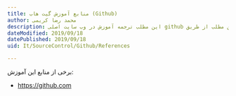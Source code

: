 ```yaml
---
title: منابع آموزش گیت هاب (Github)  
author: محمد رضا کریمی  
description: این مطلب ترجمه آموزش در وب سایت اصلی github بوده و با کمی تغییرات و جمع آوری در اختیار شما قرار گرفته است. در صورت نیاز شما می توانید برای اصلاحات و بهتر شدن کیفیت این مطلب از طریق github با ما همکاری نمایید.
dateModified: 2019/09/18   
datePublished: 2019/09/18  
uid: It/SourceControl/Github/References

---
```


برخی از منابع این آموزش:

* <a href="https://github.com/" target="_blank">https://github.com</a>